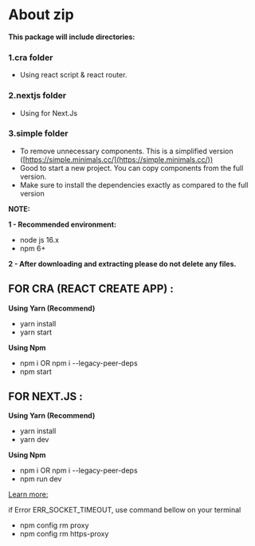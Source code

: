 # About zip

**This package will include directories:**

### 1.cra folder

- Using react script & react router.

### 2.nextjs folder

- Using for Next.Js

### 3.simple folder

- To remove unnecessary components. This is a simplified version ([https://simple.minimals.cc/](https://simple.minimals.cc/))
- Good to start a new project. You can copy components from the full version.
- Make sure to install the dependencies exactly as compared to the full version

**NOTE:**

**1 - Recommended environment:**

- node js 16.x
- npm 6+

**2 - After downloading and extracting please do not delete any files.**

## FOR CRA (REACT CREATE APP) :

**Using Yarn (Recommend)**

- yarn install
- yarn start

**Using Npm**

- npm i OR npm i --legacy-peer-deps
- npm start

## FOR NEXT.JS :

**Using Yarn (Recommend)**

- yarn install
- yarn dev

**Using Npm**

- npm i OR npm i --legacy-peer-deps
- npm run dev

[Learn more:](https://docs.minimals.cc/quick-start)

if Error ERR_SOCKET_TIMEOUT, use command bellow on your terminal
- npm config rm proxy
- npm config rm https-proxy